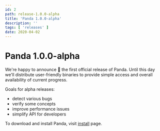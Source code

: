 ```yaml
---
id: 2
path: release-1.0.0-alpha
title: 'Panda 1.0.0-alpha'
description: ''
tags: [ 'releases' ]
date: 2020-04-02
---
```


# Panda 1.0.0-alpha
We're happy to announce 📢 the first official release of Panda. 
Until this day we'll distribute user-friendly binaries to provide simple access and overall availability of current progress.

Goals for alpha releases:
* detect various bugs
* verify some concepts
* improve performance issues
* simplify API for developers

To download and install Panda, visit [install](/install) page. 